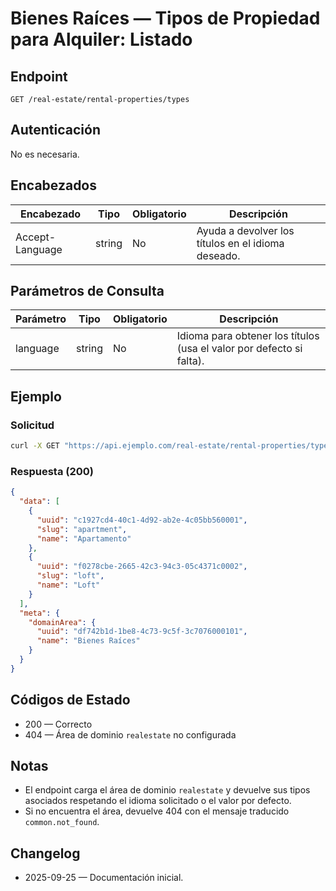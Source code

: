 # Bienes Raíces — Tipos de Propiedad para Alquiler: Listado

## Endpoint

```
GET /real-estate/rental-properties/types
```

## Autenticación

No es necesaria.

## Encabezados

| Encabezado      | Tipo   | Obligatorio | Descripción |
| --------------- | ------ | ----------- | ----------- |
| Accept-Language | string | No          | Ayuda a devolver los títulos en el idioma deseado. |

## Parámetros de Consulta

| Parámetro | Tipo   | Obligatorio | Descripción |
| --------- | ------ | ----------- | ----------- |
| language  | string | No          | Idioma para obtener los títulos (usa el valor por defecto si falta). |

## Ejemplo

### Solicitud

```bash
curl -X GET "https://api.ejemplo.com/real-estate/rental-properties/types?language=es"
```

### Respuesta (200)

```json
{
  "data": [
    {
      "uuid": "c1927cd4-40c1-4d92-ab2e-4c05bb560001",
      "slug": "apartment",
      "name": "Apartamento"
    },
    {
      "uuid": "f0278cbe-2665-42c3-94c3-05c4371c0002",
      "slug": "loft",
      "name": "Loft"
    }
  ],
  "meta": {
    "domainArea": {
      "uuid": "df742b1d-1be8-4c73-9c5f-3c7076000101",
      "name": "Bienes Raíces"
    }
  }
}
```

## Códigos de Estado

- 200 — Correcto
- 404 — Área de dominio `realestate` no configurada

## Notas

- El endpoint carga el área de dominio `realestate` y devuelve sus tipos asociados respetando el idioma solicitado o el valor por defecto.
- Si no encuentra el área, devuelve 404 con el mensaje traducido `common.not_found`.

## Changelog

- 2025-09-25 — Documentación inicial.
